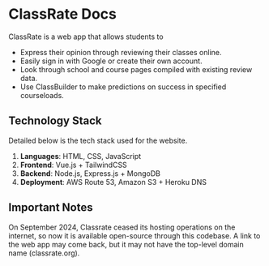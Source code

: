 # ClassRate Docs 
ClassRate is a web app that allows students to
   - Express their opinion through reviewing their classes online. 
   - Easily sign in with Google or create their own account. 
   - Look through school and course pages compiled with existing review data. 
   - Use ClassBuilder to make predictions on success in specified courseloads. 

## Technology Stack 
Detailed below is the tech stack used for the website.

1) **Languages**: HTML, CSS, JavaScript 
2) **Frontend**: Vue.js + TailwindCSS
3) **Backend**: Node.js, Express.js + MongoDB
4) **Deployment**: AWS Route 53, Amazon S3 + Heroku DNS

## Important Notes 
On September 2024, Classrate ceased its hosting operations on the internet, so now it is available open-source through this codebase. A link to the web app may come back, but it may not have the top-level domain name (classrate.org). 
